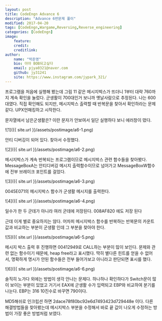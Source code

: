 ```yaml
---
layout: post
title: CodeEngn Advance 6
description: "Advance 6번문제 풀이"
modified: 2017-04-20
tags: [CodeEngn,Wargame,Reversing,Reverse_engineering]
categories: [CodeEngn]
image:
    feature:
    credit:
    creditlink:
author:
    name: "박준영"
    bio: 아아 BOB되고싶다
    email: pjya0321@naver.com
    github: jy31241
    site: https://www.instagram.com/jypark_321/
---
```

프로그램을 처음에 실행해 봤는데 그림 11 같은 메시지박스가 뜨더니 1부터 대략 760까지 계속 확인을 눌렀다. 군생활이 700대인거 보니까 옛날사람으로 추정된다. 나는 600대였다. 직접 확인해도 되지만, 메시지박스 출력할 때 반복문을 찾아서 확인하라는 문제같다. UPX언패킹하고 시작한다.

문자열에서 남은군생활은? 이란 문자가 안보여서 일단 실행하다 보니 에러창이 떴다.

![1]({{ site.url }}/assets/postimage/a6-1.png)

안티 디버깅이 되어 있다. 찾아서 수정했다. 

![2]({{ site.url }}/assets/postimage/a6-2.png)

메시지박스가 계속 반복되는 프로그램이므로 메시지박스 관련 함수들을 찾아봤다. MessageBoxA는 안티디버깅 메시지 출력함수이므로 넘어가고 MessageBoxW함수에 전부 브레이크 포인트를 걸었다.

![3]({{ site.url }}/assets/postimage/a6-3.png)

0045E071의 메시지박스 함수가 군생활 메시지를 출력한다. 

![4]({{ site.url }}/assets/postimage/a6-4.png)

일수가 한 두 군데가 아니라 여러 군데에 저장된다. 008AF820 에도 저장 된다

근데 이게 별로 중요하지는 않다. 어차피 메시지박스 함수를 반복하는 반복문의 카운트 값과 비교하는 부분이 군생활 인데 그 부분을 찾아야 한다. 


![5]({{ site.url }}/assets/postimage/a6-5.png)

메시지 박스 출력 후 진행하면 00412949로 CALL하는 부분이 많이 보인다. 문제와 관련 없는 함수이기 때문에, heap free라고 표시했다. 딱히 별다른 힌트를 얻을 수 없어서, 명확하게 명시가 안된 함수들은 전부 들어가보고 아니라고 판단되면 표시를 했다. 

![6]({{ site.url }}/assets/postimage/a6-6.png)

솔직히 노가다 외에는 방법이 생각 안나는 문제다. 하나하나 확인하다가 Switch문이 많이 보이는 부분이 있었고 거기서 EAX에 군생활 수가 입력되고 EBP와 비교하여 분기를 나눈다. EBP는 316 10진수로 바꾸면 790이다.

MD5해쉬로 인크립션 하면 2dace78f80bc92e6d7493423d729448e 이다.
다른 해결방법들을 찾아봤는데 메시지박스 부분을 수정해서 바로 끝 값이 나오게 수정하는 방법이 가장 좋은 방법처럼 보였다.


